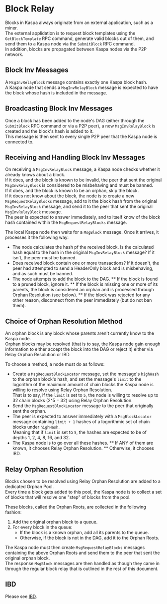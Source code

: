 Block Relay
===========

Blocks in Kaspa always originate from an external application, such as a miner. \
The external applidation is to request block templates using the `GetBlockTemplate` RPC command, generate valid blocks out of them, and send them to a Kaspa node via the `SubmitBlock` RPC command. \
In addition, blocks are propagated between Kaspa nodes via the P2P network.


Block Inv Messages
------------------

A `MsgInvRelayBlock` message contains exactly one Kaspa block hash. \
A Kaspa node that sends a `MsgInvRelayBlock` message is expected to have the block whose hash is included in the message.


Broadcasting Block Inv Messages
-------------------------------

Once a block has been added to the node's DAG (either through the `SubmitBlock` RPC command or via a P2P peer), a new `MsgInvRelayBlock` is created and the block's hash is added to it. \
This message is then sent to every single P2P peer that the Kaspa node is connected to.


Receiving and Handling Block Inv Messages
-----------------------------------------

On receiving a `MsgInvRelayBlock` message, a Kaspa node checks whether it already knows about a block. \
If it does, and the block is known to be invalid, the peer that sent the original `MsgInvRelayBlock` is considered to be misbehaving and must be banned. \
If it does, and the block is known to be an orphan, skip the block. \
If it does not know about the block, the node is to create a new `MsgRequestRelayBlocks` message, add to it the block hash from the original `MsgInvRelayBlock` message, and send it to the peer that sent the original `MsgInvRelayBlock` message. \
The peer is expected to answer immediately, and to itself know of the block hash contained within the `MsgRequestRelayBlocks` message.

The local Kaspa node then waits for a `MsgBlock` message. Once it arrives, it processes it the following way:
* The node calculates the hash pf the received block. Is the calculated hash equal to the hash in the original `MsgInvRelayBlock` message? If it isn't, the peer must be banned.
* Does received block contain one or more transactions? If it doesn't, the peer had attempted to send a HeaderOnly block and is misbehaving, and as such must be banned.
* The node attempts to add the block to the DAG.
** If the block is found to a pruned block, ignore it.
** If the block is missing one or more of its parents, the block is considered an orphan and is processed through Orphan Resolution (see below).
** If the block was rejected for any other reason, disconnect from the peer immediately (but do not ban them).


Choice of Orphan Resolution Method
----------------------------------

An orphan block is any block whose parents aren't currently know to the Kaspa node. \
Orphan blocks may be resolved (that is to say, the Kaspa node gain enough information to either accept the block into the DAG or reject it) either via Relay Orphan Resolution or IBD.

To choose a method, a node must do as follows:
* Create a `MsgRequestBlockLocator` message, set the message's `highHash` to the orphan block's hash, and set the message's `limit` to the logorithm of the maximum amount of chain blocks the Kaspa node is willing to resolve using Relay Orphan Resolution. \
That is to say, if the `limit` is set to `5`, the node is willing to resolve up to 32 chain blocks (2^5 = 32) using Relay Orphan Resolution.
* Send the `MsgRequestBlockLocator` message to the peer that originally sent the orphan.
* The peer is expected to answer immediately with a `MsgBlockLocator` message containing `limit + 1` hashes of a logorithmic set of chain blocks under `highHash`. \
Meaning that if `limit` is set to `5`, the hashes are expected to be of depths 1, 2, 4, 8, 16, and 32.
* The Kaspa node is to go over all these hashes.
** If ANY of them are known, it chooses Relay Orphan Resolution.
** Otherwise, it chooses IBD.


Relay Orphan Resolution
-----------------------

Blocks chosen to be resolved using Relay Orphan Resolution are added to a dedicated Orphan Pool. \
Every time a block gets added to this pool, the Kaspa node is to collect a set of blocks that will resolve one "step" of blocks from the pool.

These blocks, called the Orphan Roots, are collected in the following fashion:
1. Add the original orphan block to a queue.
2. For every block in the queue:
   * If the block is a known orphan, add all its parents to the queue.
   * Otherwise, if the block is not in the DAG, add it to the Orphan Roots.

The Kaspa node must then create `MsgRequestRelayBlocks` messages containing the above Orphan Roots and send them to the peer that sent the original orphan block. \
The response `MsgBlock` messages are then handled as though they came in through the regular block relay that is outlined in the rest of this document.


IBD
---

Please see [IBD](Reference/ibd.md).
